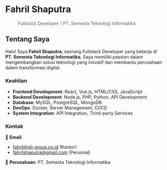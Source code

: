 # Fahril Shaputra

> Fullstack Developer | PT. Semesta Teknologi Informatika

## Tentang Saya

Halo! Saya **Fahril Shaputra**, seorang Fullstack Developer yang bekerja di **PT. Semesta Teknologi Informatika**. Saya memiliki passion dalam mengembangkan solusi teknologi yang inovatif dan membantu perusahaan dalam transformasi digital.

### Keahlian
- **Frontend Development**: React, Vue.js, HTML/CSS, JavaScript
- **Backend Development**: Node.js, PHP, Python, API Development
- **Database**: MySQL, PostgreSQL, MongoDB
- **DevOps**: Docker, Server Management, CI/CD
- **System Integration**: API Integration, Third-party Services

### Kontak
📧 **Email**: 
- fahril@sti-group.co.id (Kantor)
- fahrilshaputra@gmail.com (Personal)

🏢 **Perusahaan**: PT. Semesta Teknologi Informatika
